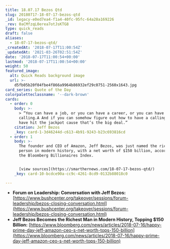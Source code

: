 ```yaml
---
title: 18.07.17 Bezos Qtd
slug: 20180717-18-07-17-bezos-qtd
_id: legacy-e0ed7ea4-f1a4-40fc-95fc-64a28a169226
_rev: 0aCMfzqL0erea7otJsKTG8
type: quick_reads
draft: false
aliases:
  - 18-07-17-bezos-qtd/
_createdAt: '2018-07-17T11:00:54Z'
_updatedAt: '2021-03-26T02:51:54Z'
date: '2018-07-17T11:00:54+00:00'
lastmod: '2018-07-17T11:00:54+00:00'
weight: 50
featured_image:
  alt: Quick Reads background image
  url: >-
    d5fb05b20f04fbe4f866a9964b86932ef29c0751-2560x1643.jpg
card_series: Quote of the Day
colorpaletteclassname: '--dark-brown'
cards:
  - order: 0
    body: >-
      > “You can have a job, or you can have a career, or you can have a
      calling.A And if you can somehow figure out how to have a calling, you
      have hit the jackpot cause that’s the big deal.”
    citation: Jeff Bezos
    _key: card-1-3d46244d-c613-4b91-9243-b23c693816cd
  - order: 1
    body: >-
      The founder and CEO of Amazon, Jeff Bezos, was just named the richest
      person in modern history, with a net worth of $150 billion, according to
      the Bloomberg Billionaires Index.


      [view sources](https://smarthernews.com/18-07-17-bezos-qtd/)
    _key: card-10-bcdce90a-cc9c-4261-8cd9-0132b88018c0

---
```

* **Forum on Leadership: Conversation with Jeff Bezos:**  
[https://www.bushcenter.org/takeover/sessions/forum-leadership/bezos-closing-conversation.html](https://www.bushcenter.org/takeover/sessions/forum-leadership/bezos-closing-conversation.html)
* **Jeff Bezos Becomes the Richest Man in Modern History, Topping $150 Billion:** [https://www.bloomberg.com/news/articles/2018-07-16/happy-prime-day-jeff-amazon-ceo-s-net-worth-tops-150-billion](https://www.bloomberg.com/news/articles/2018-07-16/happy-prime-day-jeff-amazon-ceo-s-net-worth-tops-150-billion)